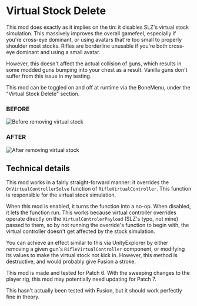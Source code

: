 # Virtual Stock Delete

This mod does exactly as it implies on the tin: it disables SLZ's virtual stock simulation. This massively improves the overall gamefeel, especially if you're cross-eye dominant, or using avatars that're too small to properly shoulder most stocks. Rifles are borderline unusable if you're both cross-eye dominant and using a small avatar.

However, this doesn't affect the actual collision of guns, which results in some modded guns bumping into your chest as a result. Vanilla guns don't suffer from this issue in my testing.

This mod can be toggled on and off at runtime via the BoneMenu, under the "Virtual Stock Delete" section.

### BEFORE

![Before removing virtual stock](https://raw.githubusercontent.com/deathride58/refs/head/master/BL-VirtualStockDelete/Media/virtualstockbefore.gif)

### AFTER

![After removing virtual stock](https://raw.githubusercontent.com/deathride58/refs/head/master/BL-VirtualStockDelete/Media/virtualstockafter.gif)

## Technical details

This mod works in a fairly straight-forward manner: it overrides the `OnVirtualControllerSolve` function of `RifleVirtualController`. This function is responsible for the virtual stock simulation.

When this mod is enabled, it turns the function into a no-op. When disabled, it lets the function run. This works because virtual controller overrides operate directly on the `VirtualControlerPayload` (SLZ's typo, not mine) passed to them, so by not running the override's function to begin with, the virtual controller doesn't get affected by the stock simulation.

You can achieve an effect similar to this via UnityExplorer by either removing a given gun's `RifleVirtualController` component, or modifying its values to make the virtual stock not kick in. However, this method is destructive, and would probably give Fusion a stroke.

This mod is made and tested for Patch 6. With the sweeping changes to the player rig, this mod may potentially need updating for Patch 7.

This hasn't actually been tested with Fusion, but it should work perfectly fine in theory.